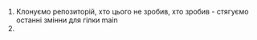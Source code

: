1. Клонуємо репозиторій, хто цього не зробив, хто зробив - стягуємо останні змінни для гілки main
2. 